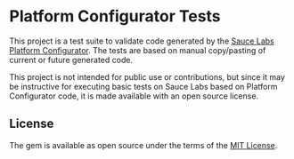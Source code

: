 # Platform Configurator Tests

This project is a test suite to validate code generated by the 
[Sauce Labs Platform Configurator](https://saucelabs.com/platform/platform-configurator#/).
The tests are based on manual copy/pasting of current or future generated code.

This project is not intended for public use or contributions, but since it may be instructive for executing basic tests on 
Sauce Labs based on Platform Configurator code, it is made available with an open source license.

## License

The gem is available as open source under the terms of the [MIT License](https://opensource.org/licenses/MIT).
